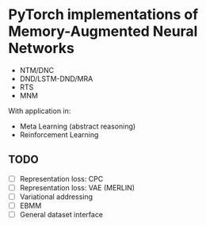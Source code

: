# PyTorch implementations of Memory-Augmented Neural Networks

- NTM/DNC
- DND/LSTM-DND/MRA
- RTS
- MNM

With application in:

- Meta Learning (abstract reasoning)
- Reinforcement Learning

## TODO

- [ ] Representation loss: CPC
- [ ] Representation loss: VAE (MERLIN)
- [ ] Variational addressing
- [ ] EBMM
- [ ] General dataset interface
